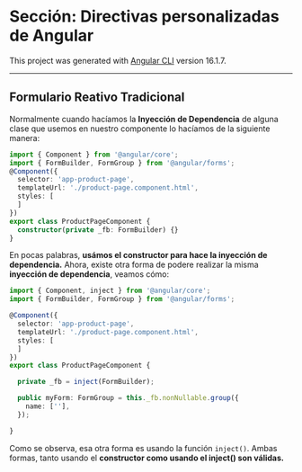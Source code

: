 # Sección: Directivas personalizadas de Angular

This project was generated with [Angular CLI](https://github.com/angular/angular-cli) version 16.1.7.

---

## Formulario Reativo Tradicional

Normalmente cuando hacíamos la **Inyección de Dependencia** de alguna clase que usemos en nuestro componente
lo hacíamos de la siguiente manera:

````typescript
import { Component } from '@angular/core';
import { FormBuilder, FormGroup } from '@angular/forms';
@Component({
  selector: 'app-product-page',
  templateUrl: './product-page.component.html',
  styles: [
  ]
})
export class ProductPageComponent {
  constructor(private _fb: FormBuilder) {}
}
````

En pocas palabras, **usámos el constructor para hace la inyección de dependencia.** Ahora, existe otra forma de 
podere realizar la misma **inyección de dependencia**, veamos cómo: 


````typescript
import { Component, inject } from '@angular/core';
import { FormBuilder, FormGroup } from '@angular/forms';

@Component({
  selector: 'app-product-page',
  templateUrl: './product-page.component.html',
  styles: [
  ]
})
export class ProductPageComponent {

  private _fb = inject(FormBuilder);

  public myForm: FormGroup = this._fb.nonNullable.group({
    name: [''],
  });

}
````

Como se observa, esa otra forma es usando la función ``inject()``. Ambas formas, tanto usando el **constructor como usando el inject() son válidas.**


